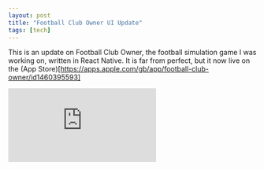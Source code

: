 ```yaml
---
layout: post
title: "Football Club Owner UI Update"
tags: [tech]
---
```


This is an update on Football Club Owner, the football simulation game I was working on, written in React Native. It is far from perfect, but it now live on the (App Store)[https://apps.apple.com/gb/app/football-club-owner/id1460395593]

<p style="text-align: center">
<div class='embed-container'><iframe src='https://www.youtube.com/embed/Bn1kejVzQ4A' frameborder='0' allowfullscreen></iframe></div>
</p>

